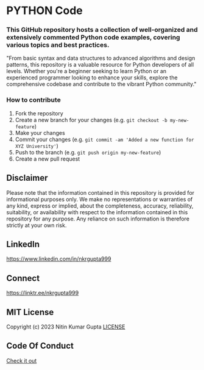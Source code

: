 # PYTHON Code
### This GitHub repository hosts a collection of well-organized and extensively commented Python code examples, covering various topics and best practices.
"From basic syntax and data structures to advanced algorithms and design patterns, this repository is a valuable resource for Python developers of all levels. Whether you're a beginner seeking to learn Python or an experienced programmer looking to enhance your skills, explore the comprehensive codebase and contribute to the vibrant Python community."
### How to contribute
1. Fork the repository
2. Create a new branch for your changes (e.g. `git checkout -b my-new-feature`)
3. Make your changes
4. Commit your changes (e.g. `git commit -am 'Added a new function for XYZ University'`)
5. Push to the branch (e.g. `git push origin my-new-feature`)
6. Create a new pull request

## Disclaimer

Please note that the information contained in this repository is provided for informational purposes only. We make no representations or warranties of any kind, express or implied, about the completeness, accuracy, reliability, suitability, or availability with respect to the information contained in this repository for any purpose. Any reliance on such information is therefore strictly at your own risk.


## LinkedIn
https://www.linkedin.com/in/nkrgupta999

## Connect 
https://linktr.ee/nkrgupta999

## MIT License

Copyright (c) 2023 Nitin Kumar Gupta
[LICENSE](LICENSE)

## Code Of Conduct

[Check it out](Code_of_Conduct.md)

